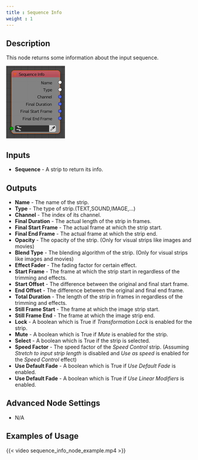 ```yaml
---
title : Sequence Info
weight : 1
---
```


## Description

This node returns some information about the input sequence.

![image](sequence_info_node.png)

## Inputs

  - **Sequence** - A strip to return its info.

## Outputs

  - **Name** - The name of the strip.
  - **Type** - The type of strip.(TEXT,SOUND,IMAGE,...)
  - **Channel** - The index of its channel.
  - **Final Duration** - The actual length of the strip in frames.
  - **Final Start Frame** - The actual frame at which the strip start.
  - **Final End Frame** - The actual frame at which the strip end.
  - **Opacity** - The opacity of the strip. (Only for visual strips like
    images and movies)
  - **Blend Type** - The blending algorithm of the strip. (Only for
    visual strips like images and movies)
  - **Effect Fader** - The fading factor for certain effect.
  - **Start Frame** - The frame at which the strip start in regardless
    of the trimming and effects.
  - **Start Offset** - The difference between the original and final
    start frame.
  - **End Offset** - The difference between the original and final end
    frame.
  - **Total Duration** - The length of the strip in frames in regardless
    of the trimming and effects.
  - **Still Frame Start** - The frame at which the image strip start.
  - **Still Frame End** - The frame at which the image strip end.
  - **Lock** - A boolean which is True if *Transformation Lock* is
    enabled for the strip.
  - **Mute** - A boolean which is True if *Mute* is enabled for the
    strip.
  - **Select** - A boolean which is True if the strip is selected.
  - **Speed Factor** - The speed factor of the *Speed Control* strip.
    (Assuming *Stretch to input strip length* is disabled and *Use as
    speed* is enabled for the *Speed Control* effect)
  - **Use Default Fade** - A boolean which is True if *Use Default Fade*
    is enabled.
  - **Use Default Fade** - A boolean which is True if *Use Linear
    Modifiers* is enabled.

## Advanced Node Settings

  - N/A

## Examples of Usage

{{< video sequence_info_node_example.mp4 >}}
